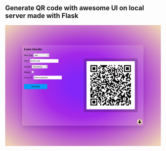 ## Generate QR code with awesome UI on local server made with Flask

![screenshot](./static/screenshot-min.png)
